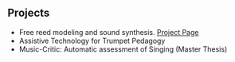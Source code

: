 ## Projects
* Free reed modeling and sound synthesis. [Project Page](https://www.music.mcgill.ca/caml/doku.php?id=projects:frm)
* Assistive Technology for Trumpet Pedagogy
* Music-Critic: Automatic assessment of Singing (Master Thesis)


